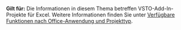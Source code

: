   **Gilt für:** Die Informationen in diesem Thema betreffen VSTO-Add\-In-Projekte für Excel. Weitere Informationen finden Sie unter [Verfügbare Funktionen nach Office-Anwendung und Projekttyp](../../vsto/features-available-by-office-application-and-project-type.md).

  